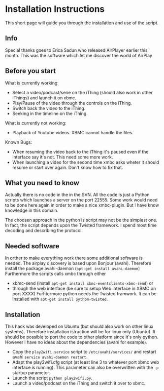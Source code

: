 # Installation Instructions #

This short page will guide you through the installation and use of the script.

## Info ##
Special thanks goes to Erica Sadun who released AirPlayer earlier this month. This was the software which let me discover the world of AirPlay


## Before you start ##

What is currently working:
  * Select a video/podcast/serie on the iThing (should also work in other iThings) and launch it on xbmc.
  * Play/Pause of the video through the controls on the iThing.
  * Switch back the video to the iThing.
  * Seeking in the timeline on the iThing.

What is currently not working:
  * Playback of Youtube videos. XBMC cannot handle the files.

Known Bugs:
  * When resuming the video back to the iThing it's paused even if the interface say it's not. This need some more work.
  * When launching a video for the second time xmbc asks wheter it should resume or start over again. Don't know how to fix that.

## What you need to know ##
Actually there is no code in the in the SVN. All the code is just a Python scripts which launches a server on the port 22555. Some work would need to be done here again in order to make a nice xmbc-plugin. But I have know knowledge in this domain.

The choosen approach in the python is script may not be the simplest one. In fact, the script depends upon the Twisted framework. I spend most time decoding and describing the protocol.

## Needed software ##
In orther to make everything work there some additional software is needed. The airplay discovery is based upon Bonjour (avahi). Therefore install the package avahi-daemon (`apt-get install avahi-daemon`) Furthermore the scripts calls xmbc through either
  * xbmc-send (install `apt-get install xbmc-eventclients-xbmc-send`) or
  * through the web interface (be sure to setup Web interface in XBMC on port XXXX)
Furhtermore python needs the Twisted framwork. It can be installed with `apt-get install python-twisted`.

## Installation ##
This hack was developed on Ubuntu (but should also work on other linux systems). Therefore installation istruction will be for linux only (Ubuntu). It should be possible to port the code to other platform since it's only python. However I have no ideas about the dependencies (avahi for example).
  * Copy the `play2wifi.service` script to `/etc/avahi/services/` and restart avahi `service avahi-daemon restart`.
  * Adapt the play2wifi.cfg script (at least line 3 to whatever port xbmc web interface is running). This parameter can also be overwritten with the `-p` startup parameter.
  * Launch the script `python play2wifi.py`.
  * Launch a video/podcast on the iThing and switch it over to xbmc.